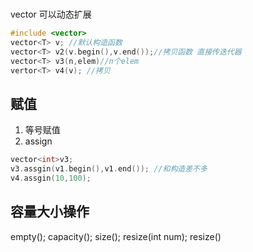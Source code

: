 # 

vector 可以动态扩展

~~~ cpp
#include <vector>
vector<T> v; //默认构造函数
vector<T> v2(v.begin(),v.end());//拷贝函数 直接传迭代器
vector<T> v3(n,elem)//n个elem 
vertor<T> v4(v); //拷贝
~~~

## 赋值

1. 等号赋值
2. assign 

~~~cpp
vector<int>v3;
v3.assgin(v1.begin(),v1.end()); //和构造差不多
v4.assgin(10,100);
~~~
## 容量大小操作

empty();
capacity();
size();
resize(int num);
resize()

~~~


